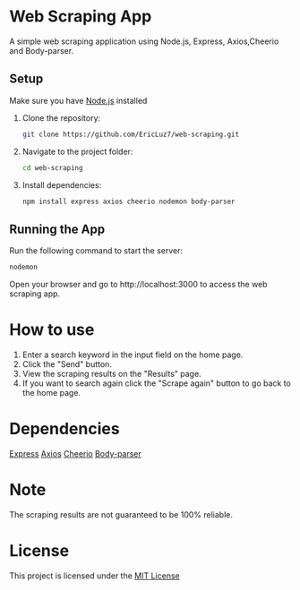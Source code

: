 # Web Scraping App

A simple web scraping application using Node.js, Express, Axios,Cheerio and Body-parser.

## Setup

Make sure you have [Node.js](https://nodejs.org/) installed
  
1. Clone the repository:

    ```bash
    git clone https://github.com/EricLuz7/web-scraping.git
    ```

2. Navigate to the project folder:

    ```bash
    cd web-scraping
    ```

3. Install dependencies:

    ```bash
    npm install express axios cheerio nodemon body-parser
    ```

## Running the App

Run the following command to start the server:

```bash
nodemon
```
Open your browser and go to http://localhost:3000 to access the web scraping app.

# How to use
1. Enter a search keyword in the input field on the home page.
2. Click the "Send" button.
3. View the scraping results on the "Results" page.
4. If you want to search again click the "Scrape again" button to go back to the home page.

# Dependencies 
[Express](https://expressjs.com/)
[Axios](https://axios-http.com/)
[Cheerio](https://cheerio.js.org/)
[Body-parser](https://www.npmjs.com/package/body-parser)

# Note 
The scraping results are not guaranteed to be 100% reliable.

# License
This project is licensed under the [MIT License](https://opensource.org/licenses/MIT)

